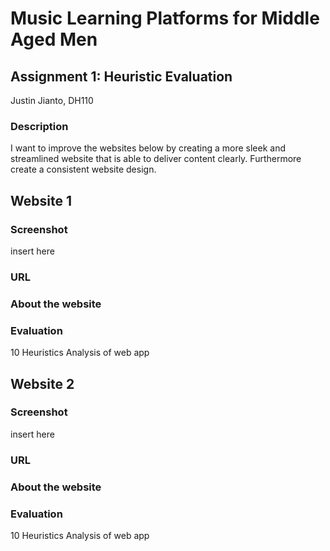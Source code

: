 # Music Learning Platforms for Middle Aged Men
## Assignment 1: Heuristic Evaluation
Justin Jianto, DH110
### Description
I want to improve the websites below by creating a more sleek and streamlined website that is able to deliver content clearly. Furthermore create a consistent website design.

## Website 1
### Screenshot
insert here
### URL
### About the website
### Evaluation
10 Heuristics
Analysis of web app

## Website 2
### Screenshot
insert here
### URL
### About the website
### Evaluation
10 Heuristics
Analysis of web app
